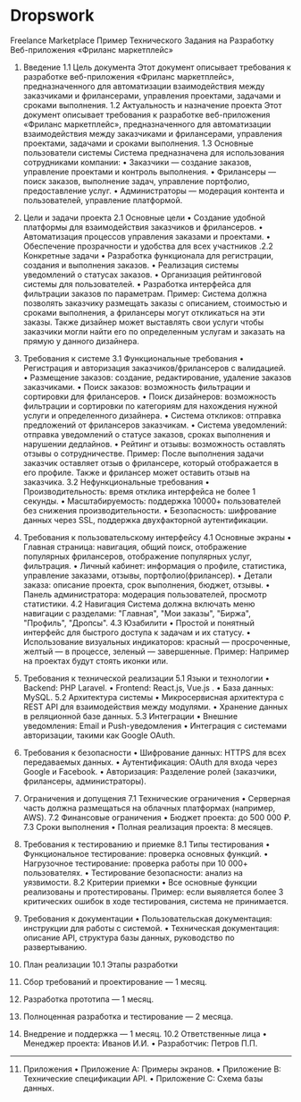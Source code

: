 # Dropswork
Freelance Marketplace
Пример Технического Задания на Разработку Веб-приложения «Фриланс маркетплейс»
1. Введение
1.1 Цель документа
Этот документ описывает требования к разработке веб-приложения «Фриланс маркетплейс», предназначенного для автоматизации взаимодействия между заказчиками и фрилансерами, управления проектами, задачами и сроками выполнения.
1.2 Актуальность и назначение проекта
Этот документ описывает требования к разработке веб-приложения «Фриланс маркетплейс», предназначенного для автоматизации взаимодействия между заказчиками и фрилансерами, управления проектами, задачами и сроками выполнения.
1.3 Основные пользователи системы
Система предназначена для использования сотрудниками компании:
•	Заказчики — создание заказов, управление проектами и контроль выполнения.
•	Фрилансеры — поиск заказов, выполнение задач, управление портфолио, предоставление услуг.
•	Администраторы — модерация контента и пользователей, управление платформой.
2. Цели и задачи проекта
2.1	Основные цели
•	Создание удобной платформы для взаимодействия заказчиков и фрилансеров.
•	Автоматизация процессов управления заказами и проектами.
•	Обеспечение прозрачности и удобства для всех участников
.2.2 Конкретные задачи
•	Разработка функционала для регистрации, создания и выполнения заказов.
•	Реализация системы уведомлений о статусах заказов.
•	Организация рейтинговой системы для пользователей.
•	Разработка интерфейса для фильтрации заказов по параметрам.
Пример: Система должна позволять заказчику размещать заказы с описанием, стоимостью и сроками выполнения, а фрилансеры могут откликаться на эти заказы. Также дизайнер может выставлять свои услуги чтобы заказчики могли найти его по определенным услугам и заказать на прямую у данного дизайнера.
3. Требования к системе
3.1 Функциональные требования
•	Регистрация и авторизация заказчиков/фрилансеров с валидацией.
•	Размещение заказов: создание, редактирование, удаление заказов заказчиками.
•	Поиск заказов: возможность фильтрации и сортировки для фрилансеров.
•	Поиск дизайнеров: возможность фильтрации и сортировки по категориям для нахождения нужной услуги и определенного дизайнера.
•	Система откликов: отправка предложений от фрилансеров заказчикам.
•	Система уведомлений: отправка уведомлений о статусе заказов, сроках выполнения и нарушении дедлайнов.
•	Рейтинг и отзывы: возможность оставлять отзывы о сотрудничестве.
Пример: После выполнения задачи заказчик оставляет отзыв о фрилансере, который отображается в его профиле. Также и фрилансер может оставить отзыв на заказчика.
3.2 Нефункциональные требования
•	Производительность: время отклика интерфейса не более 1 секунды.
•	Масштабируемость: поддержка 10000+ пользователей без снижения производительности.
•	Безопасность: шифрование данных через SSL, поддержка двухфакторной аутентификации.
4. Требования к пользовательскому интерфейсу
4.1 Основные экраны
•	Главная страница: навигация, общий поиск, отображение популярных фрилансеров, отображение популярных услуг, фильтрация.
•	Личный кабинет: информация о профиле, статистика, управление заказами, отзывы, портфолио(фрилансер).
•	Детали заказа: описание проекта, срок выполнения, бюджет, отзывы.
•	Панель администратора: модерация пользователей, просмотр статистики.
4.2 Навигация
Система должна включать меню навигации с разделами: "Главная", "Мои заказы", "Биржа", "Профиль", "Дропсы".
4.3 Юзабилити
•	Простой и понятный интерфейс для быстрого доступа к задачам и их статусу.
•	Использование визуальных индикаторов: красный — просроченные, желтый — в процессе, зеленый — завершенные.
Пример: Например на проектах будут стоять иконки или.
5. Требования к технической реализации
5.1 Языки и технологии
•	Backend: PHP Laravel.
•	Frontend: React.js, Vue.js .
•	База данных: MySQL.
5.2 Архитектура системы
•	Микросервисная архитектура с REST API для взаимодействия между модулями.
•	Хранение данных в реляционной базе данных.
5.3 Интеграции
•	Внешние уведомления: Email и Push-уведомления
•	Интеграция с системами авторизации, такими как Google OAuth.

6. Требования к безопасности
•	Шифрование данных: HTTPS для всех передаваемых данных.
•	Аутентификация: OAuth для входа через Google и Facebook.
•	Авторизация: Разделение ролей (заказчики, фрилансеры, администраторы).
7. Ограничения и допущения
7.1 Технические ограничения
•	Серверная часть должна размещаться на облачных платформах (например, AWS).
7.2 Финансовые ограничения
•	Бюджет проекта: до 500 000 ₽.
7.3 Сроки выполнения
•	Полная реализация проекта: 8 месяцев.
8. Требования к тестированию и приемке
8.1 Типы тестирования
•	Функциональное тестирование: проверка основных функций.
•	Нагрузочное тестирование: проверка работы при 10 000+ пользователях.
•	Тестирование безопасности: анализ на уязвимости.
8.2 Критерии приемки
•	Все основные функции реализованы и протестированы.
Пример: если выявляется более 3 критических ошибок в ходе тестирования, система не принимается.
9. Требования к документации
•	Пользовательская документация: инструкции для работы с системой.
•	Техническая документация: описание API, структура базы данных, руководство по развертыванию.
10. План реализации
10.1 Этапы разработки
1.	Сбор требований и проектирование — 1 месяц.
2.	Разработка прототипа — 1 месяц.
3.	Полноценная разработка и тестирование — 2 месяца.
4.	Внедрение и поддержка — 1 месяц.
10.2 Ответственные лица
•	Менеджер проекта: Иванов И.И.
•	Разработчик: Петров П.П.
________________________________________
11. Приложения
•	Приложение A: Примеры экранов.
•	Приложение B: Технические спецификации API.
•	Приложение C: Схема базы данных.

